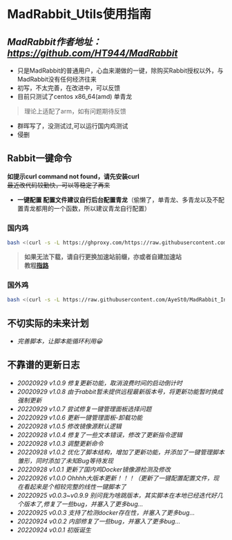 # MadRabbit_Utils使用指南

## *MadRabbit作者地址：https://github.com/HT944/MadRabbit* 
* 只是MadRabbit的普通用户，心血来潮做的一键，除购买Rabbit授权以外，与MadRabbit没有任何经济往来
* 初写，不太完善，在改进中，可以反馈  
* 目前只测试了centos  x86_64(amd) 单青龙
>理论上适配了arm，如有问题期待反馈
* 群晖写了，没测试过,可以运行国内鸡测试  
* 侵删
## Rabbit一键命令
 
**如提示curl command not found，请先安装curl**  
~~最近改代码较勤快，可以等稳定了再来~~
* **一键配置 配置文件建议自行后台配置青龙**（偷懒了，单青龙、多青龙以及不配置青龙都用的一个函数，所以建议青龙自行配置）

### 国内鸡
```bash
bash <(curl -s -L https://ghproxy.com/https://raw.githubusercontent.com/AyeSt0/MadRabbit_Install/master/RabbitInstall.sh)
```
>**如果无法下载，请自行更换加速站前缀，亦或者自建加速站  
教程[指路](https://www.kejiwanjia.com/jiaocheng/105320.html)**
### 国外鸡
```bash
bash <(curl -s -L https://raw.githubusercontent.com/AyeSt0/MadRabbit_Install/master/RabbitInstall.sh)
```
## 不切实际的未来计划
* *完善脚本，让脚本能循环利用😀*  

## 不靠谱的更新日志
* *20020929 v1.0.9 修复更新功能，取消浪费时间的启动倒计时*
* *20020929 v1.0.8 由于rabbit暂未提供远程最新版本号，将更新功能暂时换成强制更新*
* *20220929 v1.0.7 尝试修复一键管理面板选择问题*
* *20220929 v1.0.6 更新一键管理面板-卸载功能*
* *20220928 v1.0.5 修改镜像源默认逻辑*
* *20220928 v1.0.4 修复了一些文本错误，修改了更新指令逻辑*
* *20220928 v1.0.3 调整更新命令*
* *20220928 v1.0.2 优化了脚本结构，增加了更新功能，并添加了一键管理脚本雏形，同时添加了未知Bug等待发现*
* *20220928 v1.0.1 更新了国内鸡Docker镜像源检测及修改*
* *20220926 v1.0.0 Ohhhh大版本更新！！！（更新了一键配置配置文件，现在看起来是个相较完整的线性一键脚本了*  
* *20220925 v0.0.3~v0.9.9 别问我为啥跳版本，其实脚本在本地已经迭代好几个版本了,修复了一些bug，并塞入了更多bug...*  
* *20220925 v0.0.3 支持了检测docker存在性，并塞入了更多bug...*  
* *20220924 v0.0.2 内部修复了一些bug，并塞入了更多bug...*  
* *20220924 v0.0.1 初版诞生*  
